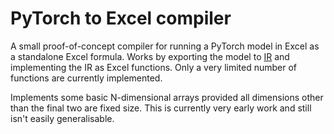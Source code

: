 # PyTorch to Excel compiler

A small proof-of-concept compiler for running a PyTorch model in Excel as a standalone Excel formula. Works by exporting the model to [IR](https://pytorch.org/docs/main/torch.compiler_ir.html#prims-ir) and implementing the IR as Excel functions. Only a very limited number of functions are currently implemented.

Implements some basic N-dimensional arrays provided all dimensions other than the final two are fixed size. This is currently very early work and still isn't easily generalisable.